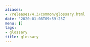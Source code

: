 ```yaml
---
aliases:
- /releases/4.3/common/glossary.html
date: '2020-01-08T09:59:25Z'
menu: []
tags:
- glossary
title: glossary
---
```

